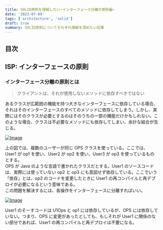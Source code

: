 ```yaml
---
title: SOLID原則を理解したい~インターフェース分離の原則編~
date: '2023-07-09'
tags: ['architecture', 'solid']
draft: true
summary: SOLID原則についてそれぞれ理解を深めたい記事
---
```


## 目次

<TOCInline toc={props.toc} exclude="目次" toHeading={3} />

## ISP: インターフェースの原則

### インターフェース分離の原則とは

> クライアントは、それが使用しないメソッドに依存すべきではない

あるクラスが広範囲の機能を持つ大きなインターフェースに依存している場合、それはそのインターフェースのすべてのメソッドに依存してしまう。しかし、実際にはそのクラスが必要とするのはそのうちの一部の機能だけかもしれない。このような場合、クラスは不必要なメソッドにも依存してしまい、余計な結合が生じる。

[![Image](https://i.gyazo.com/71c286eec1dbb0742a766d7b315f8888.png)](https://gyazo.com/71c286eec1dbb0742a766d7b315f8888)

上の図では、複数のユーザーが同じ OPS クラスを使っている。ここでは、User1 が op1 を使い、User2 が op2 を使い、User3 が op3 を使っているものとする。  
OPS が Java のような言語で書かれたクラスだとする。User1 のソースコードは、実際には使っていない op2 と op3 にも意図せず依存している。ここでいう「依存」とは、op2 のコードを変更したときに User1 の再コンパイルと再デプロイが必要になるという意味である。  
この問題を解決するには、各操作をインターフェースに分離すればいい。

[![Image](https://i.gyazo.com/c9707858b9faf29ecb9c01b331a869e2.png)](https://gyazo.com/c9707858b9faf29ecb9c01b331a869e2)

User1 のそーすコードは U1Ops と op1 には依存しているが、OPS には依存していない。つまり、OPS に変更があったとしても、もしそれが User1 に関係のない部分であれば、User1 の再コンパイルと再デプロイは不要になる。
